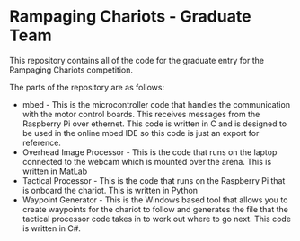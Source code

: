 # Rampaging Chariots - Graduate Team

This repository contains all of the code for the graduate entry for the Rampaging Chariots competition. 

The parts of the repository are as follows:
 - mbed - This is the microcontroller code that handles the communication with the motor control boards. This receives messages from the Raspberry Pi over ethernet. This code is written in C and is designed to be used in the online mbed IDE so this code is just an export for reference.
 - Overhead Image Processor - This is the code that runs on the laptop connected to the webcam which is mounted over the arena. This is written in MatLab
 - Tactical Processor - This is the code that runs on the Raspberry Pi that is onboard the chariot. This is written in Python
 - Waypoint Generator - This is the Windows based tool that allows you to create waypoints for the chariot to follow and generates the file that the tactical processor code takes in to work out where to go next. This code is written in C#.
